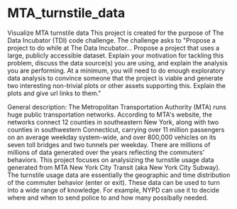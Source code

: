 # MTA_turnstile_data
Visualize MTA turnstile data
This project is created for the purpose of The Data Incubator (TDI) code challenge. The challenge asks to 
"Propose a project to do while at The Data Incubator... Propose a project that uses a large, publicly accessible dataset. Explain your motivation for tackling this problem, discuss the data source(s) you are using, and explain the analysis you are performing. At a minimum, you will need to do enough exploratory data analysis to convince someone that the project is viable and generate two interesting non-trivial plots or other assets supporting this. Explain the plots and give url links to them."

General description:
The Metropolitan Transportation Authority (MTA) runs huge public transportation networks. According to MTA's website, the networks connect 12 counties in southeastern New York, along with two counties in southwestern Connecticut, carrying over 11 million passengers on an average weekday system-wide, and over 800,000 vehicles on its seven toll bridges and two tunnels per weekday. There are millions of millions of data generated over the years reflecting the commuters' behaviors. This project focuses on analysizing the turnstile usage data generated from MTA New York City Transit (aka New York City Subway). The turnstile usage data are essentially the geographic and time distribution of the commuter behavior (enter or exit). These data can be used to turn into a wide range of knowledge. For example, NYPD can use it to decide where and when to send police to  and how many possibally needed. 
